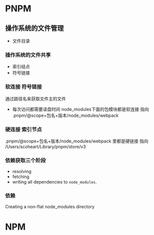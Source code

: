 
# PNPM
## 操作系统的文件管理
- 文件目录
### 操作系统的文件共享
- 索引结点
- 符号链接
### 软连接 符号链接 
通过路径名来获取文件主的文件
- 每次访问都需要读盘时间
node_modules下面的包模块都是软连接
指向
.pnpm/@scope+包名+版本/node_modules/webpack

### 硬连接 索引节点 
.pnpm/@scope+包名+版本/node_modules/webpack 里都是硬链接
指向
/Users/scoheart/Library/pnpm/store/v3

### 依赖获取三个阶段
- resolving
- fetching
- writing all dependencies to `node_modules`.

### 依赖
Creating a non-flat node_modules directory
# NPM